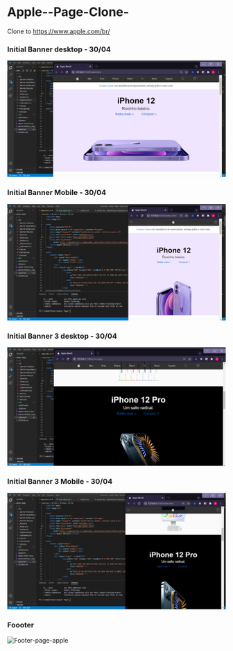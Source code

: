 # Apple--Page-Clone-
Clone to https://www.apple.com/br/


### Initial Banner desktop - 30/04

<img src="https://github.com/RafaelCardoso11/Apple--Page-Clone-/blob/master/Apple-initial-desktop.png" alt="Banner-initial-desktop">

### Initial Banner Mobile - 30/04
<img src="https://github.com/RafaelCardoso11/Apple--Page-Clone-/blob/master/Apple-initial-mobile_1.png" alt="Banner-initial-mobile">

### Initial Banner 3 desktop - 30/04

<img src="https://github.com/RafaelCardoso11/Apple--Page-Clone-/blob/master/banner-tertiary-desktop_1.png" alt="Banner-initial-desktop">

### Initial Banner 3 Mobile - 30/04

<img src="https://github.com/RafaelCardoso11/Apple--Page-Clone-/blob/master/banner-tertiary-mobile.png" alt="Banner-initial-Mobile">

### Foooter
<img src="" alt="Footer-page-apple">